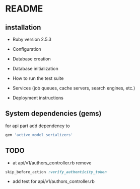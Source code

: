 # README

## installation

* Ruby version 2.5.3

* Configuration

* Database creation

* Database initialization

* How to run the test suite

* Services (job queues, cache servers, search engines, etc.)

* Deployment instructions



## System dependencies (gems)


for api part add dependency to

```ruby
gem 'active_model_serializers'
```


## TODO

* at api/v1/authors_controller.rb remove

```ruby
skip_before_action :verify_authenticity_token
```
* add test for api/v1/authors_controller.rb
